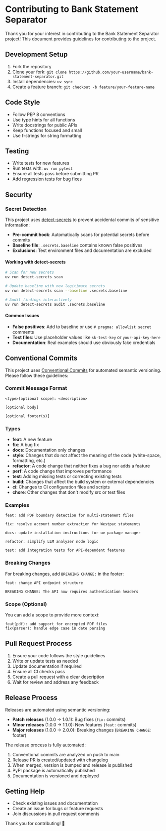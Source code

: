 # Contributing to Bank Statement Separator

Thank you for your interest in contributing to the Bank Statement Separator project! This document provides guidelines for contributing to the project.

## Development Setup

1. Fork the repository
2. Clone your fork: `git clone https://github.com/your-username/bank-statement-separator.git`
3. Install dependencies: `uv sync`
4. Create a feature branch: `git checkout -b feature/your-feature-name`

## Code Style

- Follow PEP 8 conventions
- Use type hints for all functions
- Write docstrings for public APIs
- Keep functions focused and small
- Use f-strings for string formatting

## Testing

- Write tests for new features
- Run tests with: `uv run pytest`
- Ensure all tests pass before submitting PR
- Add regression tests for bug fixes

## Security

### Secret Detection

This project uses [detect-secrets](https://github.com/Yelp/detect-secrets) to prevent accidental commits of sensitive information:

- **Pre-commit hook**: Automatically scans for potential secrets before commits
- **Baseline file**: `.secrets.baseline` contains known false positives
- **Exclusions**: Test environment files and documentation are excluded

#### Working with detect-secrets

```bash
# Scan for new secrets
uv run detect-secrets scan

# Update baseline with new legitimate secrets
uv run detect-secrets scan --baseline .secrets.baseline

# Audit findings interactively
uv run detect-secrets audit .secrets.baseline
```

#### Common Issues

- **False positives**: Add to baseline or use `# pragma: allowlist secret` comments
- **Test files**: Use placeholder values like `sk-test-key` or `your-api-key-here`
- **Documentation**: Real examples should use obviously fake credentials

## Conventional Commits

This project uses [Conventional Commits](https://conventionalcommits.org/) for automated semantic versioning. Please follow these guidelines:

### Commit Message Format

```
<type>[optional scope]: <description>

[optional body]

[optional footer(s)]
```

### Types

- **feat**: A new feature
- **fix**: A bug fix
- **docs**: Documentation only changes
- **style**: Changes that do not affect the meaning of the code (white-space, formatting, etc.)
- **refactor**: A code change that neither fixes a bug nor adds a feature
- **perf**: A code change that improves performance
- **test**: Adding missing tests or correcting existing tests
- **build**: Changes that affect the build system or external dependencies
- **ci**: Changes to CI configuration files and scripts
- **chore**: Other changes that don't modify src or test files

### Examples

```
feat: add PDF boundary detection for multi-statement files

fix: resolve account number extraction for Westpac statements

docs: update installation instructions for uv package manager

refactor: simplify LLM analyzer node logic

test: add integration tests for API-dependent features
```

### Breaking Changes

For breaking changes, add `BREAKING CHANGE:` in the footer:

```
feat: change API endpoint structure

BREAKING CHANGE: The API now requires authentication headers
```

### Scope (Optional)

You can add a scope to provide more context:

```
feat(pdf): add support for encrypted PDF files
fix(parser): handle edge case in date parsing
```

## Pull Request Process

1. Ensure your code follows the style guidelines
2. Write or update tests as needed
3. Update documentation if required
4. Ensure all CI checks pass
5. Create a pull request with a clear description
6. Wait for review and address any feedback

## Release Process

Releases are automated using semantic versioning:

- **Patch releases** (1.0.0 → 1.0.1): Bug fixes (`fix:` commits)
- **Minor releases** (1.0.0 → 1.1.0): New features (`feat:` commits)
- **Major releases** (1.0.0 → 2.0.0): Breaking changes (`BREAKING CHANGE:` footer)

The release process is fully automated:

1. Conventional commits are analyzed on push to main
2. Release PR is created/updated with changelog
3. When merged, version is bumped and release is published
4. PyPI package is automatically published
5. Documentation is versioned and deployed

## Getting Help

- Check existing issues and documentation
- Create an issue for bugs or feature requests
- Join discussions in pull request comments

Thank you for contributing! 🎉
